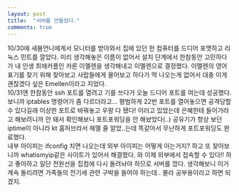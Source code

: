 ```yaml
---
layout: post
title:  "서버를 만들었다."
comments: true
---
```

10/30에 새봄언니에게서 모니터를 받아와서 집에 있던 헌 컴퓨터를 드디어 포맷하고 리눅스 민트를 깔았다. 미리 생각해놓은 이름이 없어서 설치 단계에서 한참동안 고민하다가 내 인생 최애커플인 카론 이멜렌을 생각해내고 이멜렌으로 결정했다. 이멜렌의 영어 표기를 찾기 위해 찾아보고 사랍들에게 물어보고 하다가 딱 나오는게 없어서 대충 이게 괜찮겠다 싶은 Emellen이라고 지었다.<br>
10/31엔 한참동안 ssh 포트를 열려고 기를 쓰다가 오늘 드디어 포트를 여는데 성공했다. 보니까 iptables 명령어가 좀 다르더라고... 평범하게 22번 포트를 열어놓으면 공격당할 수 있다길래 이상한 포트로 바꿔놓고 우왕 다 됐다! 이러고 있었는데 은혜한테 들어가라고 해보려니까 안 돼서 확인해보니 포트포워딩을 안 해놨었다(..) 공유기가 항상 보던 iptime이 아니라 kt 홈허브라서 헤맬 줄 알았..는데 똑같아서 무난하게 포트포워딩도 완료했다.<br>
내부 아이피는 ifconfig 치면 나오는데 외부 아이피는 어떻게 아는거지? 하고 또 찾아보니까 whatismyip같은 사이트가 있어서 해결했다. 와 이제 외부에서 접속할 수 있다!! 하고 좋아하고 일단 전원선을 집컴에 다시 돌려놔야 하므로 서버를 껐다. 생각해보니 이거 계속 돌리려면 가족들의 전기세 관련 구박을 들어야 하는데.. 몰라 공부용이라고 하면 되겠지.
